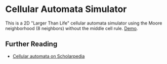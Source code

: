 # Cellular Automata Simulator

This is a 2D "Larger Than Life" cellular automata simulator using the Moore
neighborhood (8 neighbors) without the middle cell rule.
[Demo](https://oneill.sh/apps/ca).

## Further Reading

* [Cellular automata on Scholarpedia](http://www.scholarpedia.org/article/Cellular_automata)
